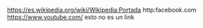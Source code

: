 https://es.wikipedia.org/wiki/Wikipedia:Portada http:facebook.com
https://www.youtube.com/
esto no es un link